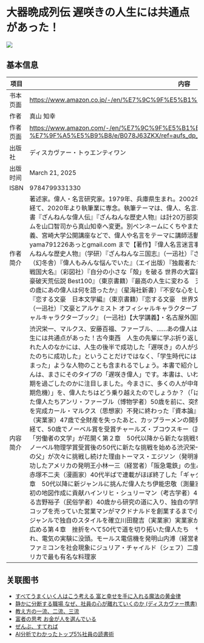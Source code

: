 # 大器晩成列伝 遅咲きの人生には共通点があった！

![](https://m.media-amazon.com/images/I/81tamhBVmrL._SY522_.jpg)

## 基本信息

| 项目 | 内容 |
| --- | --- |
| 书本页面 | https://www.amazon.co.jp/-/en/%E7%9C%9F%E5%B1%B1%E7%9F%A5%E5%B9%B8/dp/4799331337 |
| 作者 | 真山 知幸 |
| 作者页面 | https://www.amazon.com/-/en/%E7%9C%9F%E5%B1%B1-%E7%9F%A5%E5%B9%B8/e/B078J63ZKX/ref=aufs_dp_fta_an_dsk |
| 出版社 | ディスカヴァー・トゥエンティワン |
| 出版时间 | March 21, 2025 |
| ISBN | 9784799331330 |
| 作者简介 | 著述家。偉人・名言研究家。1979年、兵庫県生まれ。2002年、同志社大学法学部卒業。専門出版社の編集長を経て、2020年より執筆業に専念。執筆テーマは、偉人、名言、歴史人物など。他の筆名含めて著作は計40冊。著書『ざんねんな偉人伝』『ざんねんな歴史人物』は計20万部突破した。2011年の東日本大震災を機に、ペンネームを山口智司から真山知幸へ変更。別ペンネームにくちやまだともがある。名古屋外国語大学現代国際学特殊講義、宮崎大学公開講座などで、偉人や名言をテーマに講師活動も行っている。執筆、講演のご依頼は、yama791226あっとgmail.com まで【著作】『偉人名言迷言事典』（笠間書院）『ざんねんな偉人伝』（学研）『ざんねんな歴史人物』（学研）『ざんねんな三国志』（一迅社）『ざんねんな名言集』（彩図社）『もうひとりの偉人伝』（幻冬舎）『偉人もみんな悩んでいた』（エイ出版）『独裁者たちの人を動かす技術』（すばる舎）『企業として見た戦国大名』（彩図社）『自分の小さな「殻」を破る 世界の大富豪 100の言葉』（PHPエディターズグループ）『大富豪破天荒伝説 Best100』（東京書籍）『最高の人生に変わる　天才100の名言』（PHPエディターズグループ）『君の歳にあの偉人は何を語ったか』（星海社新書）『不安な心をしずめる名言』（PHPエディターズグループ）【監修】『恋する文豪　日本文学編』（東京書籍）『恋する文豪　世界文学編』（東京書籍）『文豪とアルケミスト ごはん帖』（一迅社）『文豪とアルケミスト オフィシャルキャラクターブック 改』 (一迅社)『文豪とアルケミスト オフィシャルキャラクターブック』 (一迅社)【大学講義】・名古屋外国語大学現代国際学特殊講義・宮崎大学公開講座 |
| 内容简介 | 渋沢栄一、マルクス、安藤百福、ファーブル、……あの偉人はそのとき、どんな転機を迎えたのか「遅咲き」の人生には共通点があった！古今東西　人生の先輩に学ぶ折り返し地点を越えて挑戦する秘訣後世で「偉人」と称された人のなかには、人生の後半で成功した「遅咲き」の人が少なくありません。「遅咲き」とは単に「年齢を重ねたのちに成功した」ということだけではなく、「学生時代にはまるで期待されていなかったのに、世界を変えてしまった」ような人物のことも含まれるでしょう。本書で紹介したようなアインシュタイン、エジソン、山中伸弥さんは、まさにそのタイプの「遅咲き偉人」です。本書は、いわゆる「大器晩成型」の偉人たちが、どのように中年期を過ごしたのかに注目しました。今まさに、多くの人が中年期に直面する「ミッドライフ・クライシス（中年期危機）」を、偉人たちはどう乗り越えたのでしょうか？（「はじめに」より）【目次】第１章　50代以降に花開いた偉人たちアンリ・ファーブル（博物学者）50歳を前に、突然の退去勧告！苦難を乗り越えて、名著『昆虫記』を完成カール・マルクス（思想家）不発に終わった『資本論』を花開かせた盟友・エンゲルスとの関係安藤百福（実業家）47歳で全財産を失ったあと、カップラーメンの開発に成功山中伸弥（医学者）紆余曲折の20〜40代を経て、50歳でノーベル賞を受賞チャールズ・ブコウスキー（詩人）どんな状況でも書き続けることで、50歳で「労働者の文学」が花開く第２章　50代以降から新たな挑戦を始めた偉人たち　アインシュタイン（物理学者）ノーベル物理学賞受賞後の50代に新たな挑戦を始める渋沢栄一（実業家）５００もの会社をつくった「資本主義の父」が次々に挑戦し続けた理由トーマス・エジソン（発明家）数々の失敗を乗り越え、１３００もの発明に成功したアメリカの発明王小林一三（経営者）「阪急電鉄」の生みの親が「創作者」という長年の夢をかなえるまで赤塚不二夫（漫画家）40代半ばで連載がほぼ終了した「ギャグ漫画の王様」はどのように復活を遂げたのか第３章　50代以降に新ジャンルに挑んだ偉人たち伊能忠敬（測量家）50代で仕事をリセット。測量術を学び、日本最初の地図作成に貢献ハインリヒ・シュリーマン（考古学者）40代で考古学に出合い、「世紀の大発見」を成し遂げる吉野裕子（民俗学者）40歳から研究の道に入り、独自の学問ジャンルを切り拓くレイ・クロック（実業家）紙コップを売っていた営業マンがマクドナルドを創業するまで小泉淳作（画家）50代から水墨画をはじめ、新しいジャンルで独自のスタイルを確立川田龍吉（実業家）実業家から農業へと50代でシフト、「男爵イモ」を日本中に広める第４章　挫折をへて50代で道を切り拓いた偉人たち　サミュエル・モールス（発明家）画家の道で夢やぶれ、電気の実験に没頭。モールス電信機を発明山内溥（経営者）数々の失敗を乗り越え、「花札の会社」を再生。ファミコンを社会現象にジュリア・チャイルド（シェフ）二度もボツになった原稿が大ベストセラーになったアメリカで最も有名な料理家 |

## 关联图书

- [すべてうまくいく人はこう考える 富と幸せを手に入れる魔法の黄金律](https://www.amazon.com/-/en/%E3%83%87%E3%82%A4%E3%83%93%E3%83%83%E3%83%89%E3%83%BB%E3%82%B7%E3%83%A5%E3%83%AF%E3%83%AB%E3%83%84/dp/4799331167/ref=pd_sbs_d_sccl_2_1/358-9774692-9324168?pd_rd_w=Szeqm&content-id=amzn1.sym.13eb81e1-7d13-4eb9-803d-fea9198bc9c1&pf_rd_p=13eb81e1-7d13-4eb9-803d-fea9198bc9c1&pf_rd_r=HPXVTXYFCW0Y5X85J59W&pd_rd_wg=SyNHs&pd_rd_r=e136102e-127c-466f-9216-a7980e7ff565&pd_rd_i=4799331167&psc=1)
- [静かに分断する職場 なぜ、社員の心が離れていくのか (ディスカヴァー携書)](https://www.amazon.com/-/en/%E9%AB%98%E6%A9%8B%E5%85%8B%E5%BE%B3/dp/4799331310/ref=pd_sbs_d_sccl_2_2/358-9774692-9324168?pd_rd_w=Szeqm&content-id=amzn1.sym.13eb81e1-7d13-4eb9-803d-fea9198bc9c1&pf_rd_p=13eb81e1-7d13-4eb9-803d-fea9198bc9c1&pf_rd_r=HPXVTXYFCW0Y5X85J59W&pd_rd_wg=SyNHs&pd_rd_r=e136102e-127c-466f-9216-a7980e7ff565&pd_rd_i=4799331310&psc=1)
- [教え方の一流、二流、三流](https://www.amazon.com/-/en/%E5%8C%97-%E5%AE%8F%E5%BF%97/dp/4756923941/ref=pd_sbs_d_sccl_2_3/358-9774692-9324168?pd_rd_w=Szeqm&content-id=amzn1.sym.13eb81e1-7d13-4eb9-803d-fea9198bc9c1&pf_rd_p=13eb81e1-7d13-4eb9-803d-fea9198bc9c1&pf_rd_r=HPXVTXYFCW0Y5X85J59W&pd_rd_wg=SyNHs&pd_rd_r=e136102e-127c-466f-9216-a7980e7ff565&pd_rd_i=4756923941&psc=1)
- [富者の思考 お金が人を選んでいる](https://www.amazon.com/-/en/%E3%82%B1%E3%83%AA%E3%83%BC%E3%83%BB%E3%83%81%E3%82%A7/dp/448422125X/ref=pd_sbs_d_sccl_2_4/358-9774692-9324168?pd_rd_w=Szeqm&content-id=amzn1.sym.13eb81e1-7d13-4eb9-803d-fea9198bc9c1&pf_rd_p=13eb81e1-7d13-4eb9-803d-fea9198bc9c1&pf_rd_r=HPXVTXYFCW0Y5X85J59W&pd_rd_wg=SyNHs&pd_rd_r=e136102e-127c-466f-9216-a7980e7ff565&pd_rd_i=448422125X&psc=1)
- [ぜんぶ、すてれば](https://www.amazon.com/%E4%B8%AD%E9%87%8E-%E5%96%84%E5%A3%BD/dp/4799325973/ref=pd_sbs_d_sccl_2_5/358-9774692-9324168?pd_rd_w=Szeqm&content-id=amzn1.sym.13eb81e1-7d13-4eb9-803d-fea9198bc9c1&pf_rd_p=13eb81e1-7d13-4eb9-803d-fea9198bc9c1&pf_rd_r=HPXVTXYFCW0Y5X85J59W&pd_rd_wg=SyNHs&pd_rd_r=e136102e-127c-466f-9216-a7980e7ff565&pd_rd_i=4799325973&psc=1)
- [AI分析でわかったトップ5%社員の読書術](https://www.amazon.com/-/en/%E8%B6%8A%E5%B7%9D%E6%85%8E%E5%8F%B8/dp/4799331094/ref=pd_sbs_d_sccl_2_6/358-9774692-9324168?pd_rd_w=Szeqm&content-id=amzn1.sym.13eb81e1-7d13-4eb9-803d-fea9198bc9c1&pf_rd_p=13eb81e1-7d13-4eb9-803d-fea9198bc9c1&pf_rd_r=HPXVTXYFCW0Y5X85J59W&pd_rd_wg=SyNHs&pd_rd_r=e136102e-127c-466f-9216-a7980e7ff565&pd_rd_i=4799331094&psc=1)
